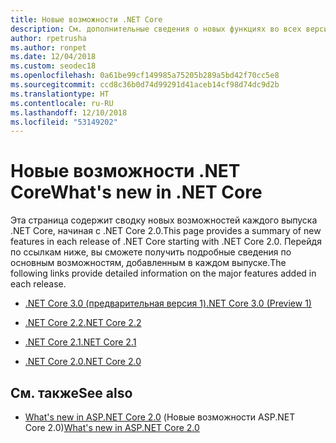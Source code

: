 ```yaml
---
title: Новые возможности .NET Core
description: См. дополнительные сведения о новых функциях во всех версиях .NET Core.
author: rpetrusha
ms.author: ronpet
ms.date: 12/04/2018
ms.custom: seodec18
ms.openlocfilehash: 0a61be99cf149985a75205b289a5bd42f70cc5e8
ms.sourcegitcommit: ccd8c36b0d74d99291d41aceb14cf98d74dc9d2b
ms.translationtype: HT
ms.contentlocale: ru-RU
ms.lasthandoff: 12/10/2018
ms.locfileid: "53149202"
---
```

# <a name="whats-new-in-net-core"></a><span data-ttu-id="9a2f8-103">Новые возможности .NET Core</span><span class="sxs-lookup"><span data-stu-id="9a2f8-103">What's new in .NET Core</span></span>

<span data-ttu-id="9a2f8-104">Эта страница содержит сводку новых возможностей каждого выпуска .NET Core, начиная с .NET Core 2.0.</span><span class="sxs-lookup"><span data-stu-id="9a2f8-104">This page provides a summary of new features in each release of .NET Core starting with .NET Core 2.0.</span></span> <span data-ttu-id="9a2f8-105">Перейдя по ссылкам ниже, вы сможете получить подробные сведения по основным возможностям, добавленным в каждом выпуске.</span><span class="sxs-lookup"><span data-stu-id="9a2f8-105">The following links provide detailed information on the major features added in each release.</span></span>

- [<span data-ttu-id="9a2f8-106">.NET Core 3.0 (предварительная версия 1)</span><span class="sxs-lookup"><span data-stu-id="9a2f8-106">.NET Core 3.0 (Preview 1)</span></span>](dotnet-core-3-0.md)

- [<span data-ttu-id="9a2f8-107">.NET Core 2.2</span><span class="sxs-lookup"><span data-stu-id="9a2f8-107">.NET Core 2.2</span></span>](dotnet-core-2-2.md)

- [<span data-ttu-id="9a2f8-108">.NET Core 2.1</span><span class="sxs-lookup"><span data-stu-id="9a2f8-108">.NET Core 2.1</span></span>](dotnet-core-2-1.md)

- [<span data-ttu-id="9a2f8-109">.NET Core 2.0</span><span class="sxs-lookup"><span data-stu-id="9a2f8-109">.NET Core 2.0</span></span>](dotnet-core-2-0.md)

## <a name="see-also"></a><span data-ttu-id="9a2f8-110">См. также</span><span class="sxs-lookup"><span data-stu-id="9a2f8-110">See also</span></span>

* <span data-ttu-id="9a2f8-111">[What's new in ASP.NET Core 2.0](/aspnet/core/aspnetcore-2.0) (Новые возможности ASP.NET Core 2.0)</span><span class="sxs-lookup"><span data-stu-id="9a2f8-111">[What's new in ASP.NET Core 2.0](/aspnet/core/aspnetcore-2.0)</span></span>
